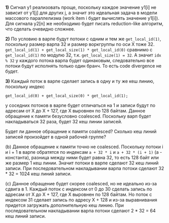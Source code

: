 **1)** Сигнал y1 реализовать проще, поскольку каждое значение y1[i] не зависит от y1[j] для других j, а значит это идеальная задача в
модели массового параллелизма (work item i будет вычислять значение y1[i]). Для сигнала y2[n] же необходимо будет писать reduction-like алгоритм, что сделать очевидно сложнее.

**2)** По условию в варпе будут потоки с одним и тем же ```get_local_id(1)```, поскольку размер варпа 32 и размер воркгруппы по оси X тоже 32.
```get_local_id(1) + get_local_size(1) * get_local_id(0)``` сравнимо с ```get_local_id(1)``` по модулю 32, т.к. ```get_local_size(1) = 32```. А значит ```idx % 32``` у каждого потока варпа будет одинаковым, следовательно все потоки будут исполнять только один бранч. То есть code divergence не будет.

**3)** 
Каждый поток в варпе сделает запись в одну и ту же кеш линию, поскольку индекс
```
get_local_id(0) + get_local_size(0) * get_local_id(1);
```
у соседних потоков в варпе будет отличаться на 1 и записи будут по адресам от X до X + 127, где X выровнен по 128 байтам.
Данное обращение к памяти безусловно coalesced. Поскольку варп будет накладываться 32 раза, будет 32 кеш линии записей.

Будет ли данное обращение к памяти coalesced? Сколько кеш линий записей произойдет в одной рабочей группе?

(b)
Данное обращение к памяти точно не coalesced. Поскольку потоки i и i + 1 в варпе обратятся по индексам
``` a + 32 * i ``` и ``` a + 32 * (i + 1) ``` (a - константа), разница между ними будет равна 32, то есть 128 байт
или же размер 1 кеш линии. Значит потоки в варпе сделают 32 кеш линий записи.
При последовательном накладывании варпа потоки сделают 32 * 32 = 1024 кеш линий записи.

(c)
Данное обращение будет скорее coalesced, но не идеально из-за сдвига в 1.
Каждый поток с индексом от 0 до 30 сделать запись по адресам от X до X + 127, где X выровнен по 128 байтам.
Но поток с индексом 31 сделает запись по адресу X + 128 и из-за выравнивания придется загружать дополнительную кеш линию.
При последовательном накладывании варпа потоки сделают 2 * 32 = 64 кеш линий записи.